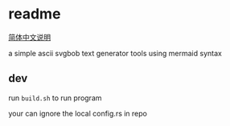# readme

[简体中文说明](./readme_CN.md)

a simple ascii svgbob text generator tools using mermaid syntax


## dev

run `build.sh` to run program

your can ignore the local config.rs in repo
